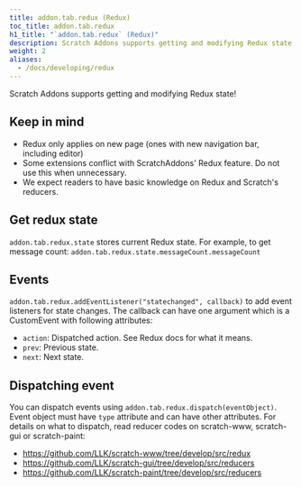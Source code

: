 ```yaml
---
title: addon.tab.redux (Redux)
toc_title: addon.tab.redux
h1_title: "`addon.tab.redux` (Redux)"
description: Scratch Addons supports getting and modifying Redux state!
weight: 2
aliases:
  - /docs/developing/redux
---
```

Scratch Addons supports getting and modifying Redux state!

## Keep in mind
- Redux only applies on new page (ones with new navigation bar, including editor)
- Some extensions conflict with ScratchAddons' Redux feature. Do not use this when unnecessary.
- We expect readers to have basic knowledge on Redux and Scratch's reducers.

## Get redux state
`addon.tab.redux.state` stores current Redux state. For example, to get message count: `addon.tab.redux.state.messageCount.messageCount`

## Events
`addon.tab.redux.addEventListener("statechanged", callback)` to add event listeners for state changes. The callback can have one argument which is a CustomEvent with following attributes:
- `action`: Dispatched action. See Redux docs for what it means.
- `prev`: Previous state.
- `next`: Next state.

## Dispatching event
You can dispatch events using `addon.tab.redux.dispatch(eventObject)`. Event object must have `type` attribute and can have other attributes. For details on what to dispatch, read reducer codes on scratch-www, scratch-gui or scratch-paint:
- https://github.com/LLK/scratch-www/tree/develop/src/redux
- https://github.com/LLK/scratch-gui/tree/develop/src/reducers
- https://github.com/LLK/scratch-paint/tree/develop/src/reducers